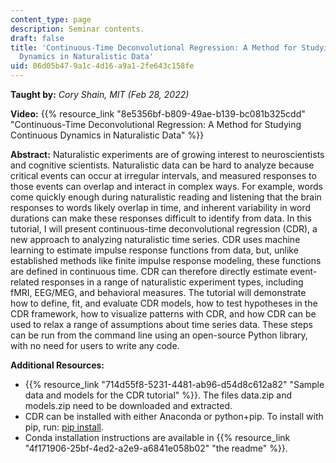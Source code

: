 ```yaml
---
content_type: page
description: Seminar contents.
draft: false
title: 'Continuous-Time Deconvolutional Regression: A Method for Studying Continuous
  Dynamics in Naturalistic Data'
uid: 06d05b47-9a1c-4d16-a9a1-2fe643c158fe
---
```

**Taught by:** *Cory Shain, MIT (Feb 28, 2022)*

**Video:** {{% resource_link "8e5356bf-b809-49ae-b139-bc081b325cdd" "Continuous-Time Deconvolutional Regression: A Method for Studying Continuous Dynamics in Naturalistic Data" %}}

**Abstract:** Naturalistic experiments are of growing interest to neuroscientists and cognitive scientists. Naturalistic data can be hard to analyze because critical events can occur at irregular intervals, and measured responses to those events can overlap and interact in complex ways. For example, words come quickly enough during naturalistic reading and listening that the brain responses to words likely overlap in time, and inherent variability in word durations can make these responses difficult to identify from data. In this tutorial, I will present continuous-time deconvolutional regression (CDR), a new approach to analyzing naturalistic time series. CDR uses machine learning to estimate impulse response functions from data, but, unlike established methods like finite impulse response modeling, these functions are defined in continuous time. CDR can therefore directly estimate event-related responses in a range of naturalistic experiment types, including fMRI, EEG/MEG, and behavioral measures. The tutorial will demonstrate how to define, fit, and evaluate CDR models, how to test hypotheses in the CDR framework, how to visualize patterns with CDR, and how CDR can be used to relax a range of assumptions about time series data. These steps can be run from the command line using an open-source Python library, with no need for users to write any code.

**Additional Resources:**

- {{% resource_link "714d55f8-5231-4481-ab96-d54d8c612a82" "Sample data and models for the CDR tutorial" %}}. The files data.zip and models.zip need to be downloaded and extracted.
- CDR can be installed with either Anaconda or python+pip. To install with pip, run: [pip install]( https://github.com/coryshain/cdr/archive/refs/tags/v0.5.3.tar.gz).
- Conda installation instructions are available in {{% resource_link "4f171906-25bf-4ed2-a2e9-a6841e058b02" "the readme" %}}.
